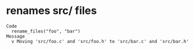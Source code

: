 # renames src/ files

    Code
      rename_files("foo", "bar")
    Message
      v Moving 'src/foo.c' and 'src/foo.h' to 'src/bar.c' and 'src/bar.h'

